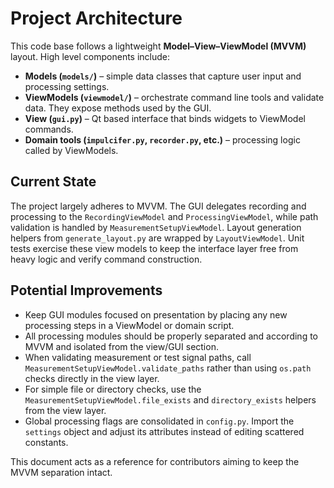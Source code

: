 # Project Architecture

This code base follows a lightweight **Model–View–ViewModel (MVVM)** layout. High level components include:

- **Models (`models/`)** – simple data classes that capture user input and processing settings.
- **ViewModels (`viewmodel/`)** – orchestrate command line tools and validate data. They expose methods used by the GUI.
- **View (`gui.py`)** – Qt based interface that binds widgets to ViewModel commands.
- **Domain tools (`impulcifer.py`, `recorder.py`, etc.)** – processing logic called by ViewModels.

## Current State

The project largely adheres to MVVM. The GUI delegates recording and processing to the `RecordingViewModel` and `ProcessingViewModel`, while path validation is handled by `MeasurementSetupViewModel`. Layout generation helpers from `generate_layout.py` are wrapped by `LayoutViewModel`. Unit tests exercise these view models to keep the interface layer free from heavy logic and verify command construction.

## Potential Improvements

- Keep GUI modules focused on presentation by placing any new processing steps in a ViewModel or domain script.
- All processing modules should be properly separated and according to MVVM and isolated from the view/GUI section.
- When validating measurement or test signal paths, call
  `MeasurementSetupViewModel.validate_paths` rather than using `os.path`
  checks directly in the view layer.
- For simple file or directory checks, use the
  `MeasurementSetupViewModel.file_exists` and `directory_exists` helpers
  from the view layer.
- Global processing flags are consolidated in `config.py`. Import the
  `settings` object and adjust its attributes instead of editing scattered
  constants.
  
This document acts as a reference for contributors aiming to keep the MVVM separation intact.
